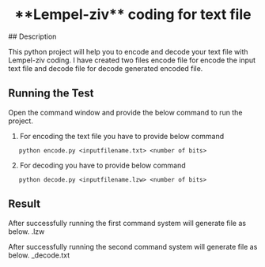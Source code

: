 <h1 align="center">**Lempel-ziv** coding for text file</h1>
## Description

This python project will help you to encode and decode your text file with Lempel-ziv coding.
I have created two files encode file for encode the input text file and decode file for decode generated encoded file.



## Running the Test

Open the command window and provide the below command to run the project.

1. For encoding the text file you have to provide below command
```
   python encode.py <inputfilename.txt> <number of bits> 
```
2. For decoding you have to provide below command
```
   python decode.py <inputfilename.lzw> <number of bits>
```

## Result
 
 After successfully running the first command system will generate file as below.
 <inputfilename>.lzw
 
 After successfully running the second command system will generate file as below.
 <inputfilename>_decode.txt
 